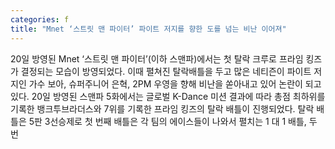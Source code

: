 ```yaml
---
categories: f
title: "Mnet ‘스트릿 맨 파이터’ 파이트 저지를 향한 도를 넘는 비난 이어져"
---
```

20일 방영된 Mnet ‘스트릿 맨 파이터’(이하 스맨파)에서는 첫 탈락 크루로 프라임 킹즈가 결정되는 모습이 방영되었다. 이때 펼쳐진 탈락배틀을 두고 많은 네티즌이 파이트 저지인 가수 보아, 슈퍼주니어 은혁, 2PM 우영을 향해 비난을 쏟아내고 있어 논란이 되고 있다. 20일 방영된 스맨파 5화에서는 글로벌 K-Dance 미션 결과에 따라 총점 최하위를 기록한 뱅크투브라더스와 7위를 기록한 프라임 킹즈의 탈락 배틀이 진행되었다. 탈락 배틀은 5판 3선승제로 첫 번째 배틀은 각 팀의 에이스들이 나와서 펼치는 1 대 1 배틀, 두 번